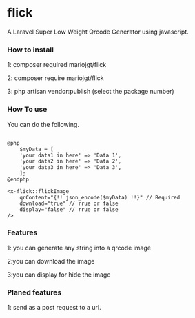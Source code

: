 # flick
A Laravel Super Low Weight Qrcode Generator using javascript.

### How to install

1: composer required mariojgt/flick

2: composer require mariojgt/flick

3: php artisan vendor:publish (select the package number)

### How To use

You can do the following.

```php+HTML

@php
    $myData = [
    'your data1 in here' => 'Data 1',
    'your data2 in here' => 'Data 2',
    'your data3 in here' => 'Data 3',
    ];
@endphp

<x-flick::flickImage
    qrContent="{!! json_encode($myData) !!}" // Required
    download="true" // rrue or false
    display="false" // rrue or false
/>

```

### Features

1: you can generate any string into a qrcode image

2:you can download the image

3:you can display for hide the image

### Planed features

1: send as a post request to a url.

